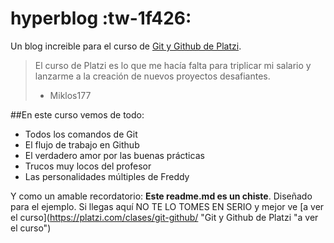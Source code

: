 # hyperblog :tw-1f426:
Un blog increible para el curso de [Git y Github de Platzi](https://platzi.com/clases/git-github/ "Git y Github de Platzi").
> El curso de Platzi es lo que me hacía falta para triplicar mi salario y lanzarme a la creación de nuevos proyectos desafiantes.
> - Miklos177

##En este curso vemos de todo:
* Todos los comandos de Git
* El flujo de trabajo en Github
* El verdadero amor por las buenas prácticas
* Trucos muy locos del profesor
* Las personalidades múltiples de Freddy

Y como un amable recordatorio: **Este readme.md es un chiste**. Diseñado para el ejemplo. Si llegas aquí NO TE LO TOMES EN SERIO y mejor ve [a ver el curso](https://platzi.com/clases/git-github/ "Git y Github de Platzi "a ver el curso")